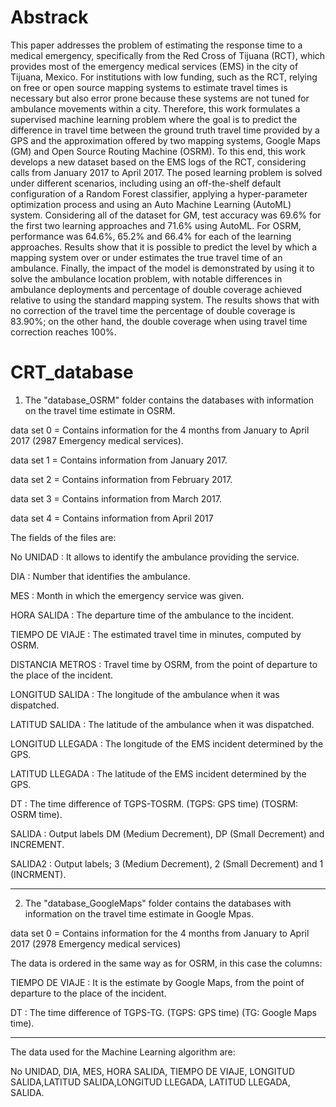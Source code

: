 # Abstrack

This paper addresses the problem of estimating the response time to a medical emergency, specifically from the Red Cross of Tijuana (RCT), which provides most of the emergency medical services (EMS) in the city of Tijuana, Mexico.
For institutions with low funding, such as the RCT, relying on free or open source mapping systems to estimate travel times is necessary but also error prone because these systems are not tuned for ambulance movements within a city.
Therefore, this work formulates a supervised machine learning problem where the goal is to predict the difference in travel time between the ground truth travel time provided by a GPS and the approximation offered by two mapping systems, Google Maps (GM) and Open Source Routing Machine (OSRM).
To this end, this work develops a new dataset based on the EMS logs of the RCT, considering calls from January 2017 to April 2017.
The posed learning problem is solved under different scenarios, including using an off-the-shelf default configuration of a Random Forest classifier, applying a hyper-parameter optimization process and using an Auto Machine Learning (AutoML) system.
Considering all of the dataset for GM, test accuracy was 69.6\% for the first two learning approaches and 71.6\% using AutoML.
For OSRM, performance was 64.6\%, 65.2\% and 66.4\% for each of the learning approaches.
Results show that it is possible to predict the level by which a mapping system over or under estimates the true travel time of an ambulance.
Finally, the impact of the model is demonstrated by using it to solve the ambulance location problem, with notable
differences in ambulance deployments and percentage of double coverage achieved relative to using the standard mapping system. The results shows that with no correction of the travel time the percentage of double coverage is 83.90\%; on the other hand, the double coverage when using travel time correction reaches 100\%.


# CRT_database

1. The "database_OSRM" folder contains the databases with information on the travel time estimate in OSRM. 

data set 0 = Contains information for the 4 months from January to April 2017 (2987 Emergency medical services). 

data set 1 = Contains information from January 2017. 

data set 2 = Contains information from February 2017.

data set 3 = Contains information from March 2017.

data set 4 = Contains information from April 2017

The fields of the files are: 

No UNIDAD        : It allows to identify the ambulance providing the service. 

DIA              : Number that identifies the ambulance.

MES              : Month in which the emergency service was given.

HORA SALIDA      : The departure time of the ambulance to the incident.

TIEMPO DE VIAJE  : The estimated travel time in minutes, computed by OSRM.

DISTANCIA METROS : Travel time by OSRM, from the point of departure to the place of the incident.

LONGITUD SALIDA  : The longitude of the ambulance when it was dispatched.

LATITUD SALIDA   : The latitude of the ambulance when it was dispatched.

LONGITUD LLEGADA : The longitude of the EMS incident determined by the GPS.

LATITUD LLEGADA  : The latitude of the EMS incident determined by the GPS.

DT               : The time difference of TGPS-TOSRM. (TGPS: GPS time) (TOSRM: OSRM time).

SALIDA           : Output labels DM (Medium Decrement), DP (Small Decrement) and INCREMENT. 

SALIDA2          : Output labels; 3 (Medium Decrement), 2 (Small Decrement) and 1 (INCRMENT). 



-----------------------------------------------------------------------------------------------------

2. The "database_GoogleMaps" folder contains the databases with information on the travel time estimate in Google Mpas. 

data set 0 = Contains information for the 4 months from January to April 2017  (2978 Emergency medical services)

The data is ordered in the same way as for OSRM, in this case the columns:

TIEMPO DE VIAJE  : It is the estimate by Google Maps, from the point of departure to the place of the incident. 

DT               : The time difference of TGPS-TG. (TGPS: GPS time) (TG: Google Maps time).
						
----------------------------------------------------------------------------------------------------
The data used for the Machine Learning algorithm are: 

No UNIDAD, DIA, MES, HORA SALIDA, TIEMPO DE VIAJE, LONGITUD SALIDA,LATITUD SALIDA,LONGITUD LLEGADA, LATITUD LLEGADA, SALIDA. 


